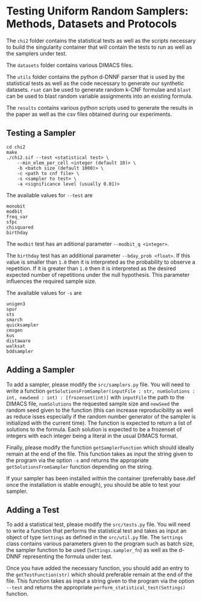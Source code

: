 # Testing Uniform Random Samplers: Methods, Datasets and Protocols

The `chi2` folder contains the statistical tests as well as the scripts
necessary to build the singularity container that will contain the tests
to run as well as the samplers under test.

The `datasets` folder contains various DIMACS files.

The `utils` folder contains the python d-DNNF parser that is used by the statistical
tests as well as the code necessary to generate our synthetic datasets.
`rsat` can be used to generate random k-CNF formulae
and `blast` can be used to blast random variable assignments into an existing
formula.

The `results` contains various python scripts used to generate the results
in the paper as well as the csv files obtained during our experiments.

## Testing a Sampler

```
cd chi2
make
./chi2.sif --test <statistical test> \
    --min_elem_per_cell <integer (default 10)> \
    -b <batch size (default 1000)> \
    -c <path to cnf file> \
    -s <sampler to test> \
    -a <significance level (usually 0.01)>
```

The available values for `--test` are
```
monobit
modbit
freq_var
sfpc
chisquared
birthday
```

The `modbit` test has an aditional parameter `--modbit_q <integer>`.

The `birthday` test has an additional parameter `--bday_prob <float>`. If this
value is smaller than `1.0` then it is interpreted as the probability to observe a repetition.
If it is greater than `1.0` then it is interpreted as the desired expected number of repetitions
under the null hypothesis. This parameter influences the required sample size.

The available values for `-s` are
```
unigen3
spur
sts
smarch
quicksampler
cmsgen
kus
distaware
walksat
bddsampler
```

## Adding a Sampler

To add a sampler, please modify the `src/samplers.py` file.
You will need to write a function
`getSolutionsFromSampler(inputFile : str, numSolutions : int, newSeed : int) : [frozenset(int)]`
with `inputFile` the path to the DIMACS file, `numSolutions` the requested sample size
and `newSeed` the random seed given to the function (this can increase reproducibility
as well as reduce isses especially if the random number generator of the sampler
is initialized with the current time).
The function is expected to return a list of solutions to the formula.
Each solution is expected to be a frozenset of integers with each integer being a literal
in the usual DIMACS format.

Finally, please modify the function `getSamplerFunction` which should ideally
remain at the end of the file.
This function takes as input the string given to the program via the option
`-s` and returns the appropriate `getSolutionsFromSampler` function depending on the
string.

If your sampler has been installed within the container (preferrably base.def
once the installation is stable enough), you should be able to test your sampler.

## Adding a Test

To add a statistical test, please modify the `src/tests.py` file.
You will need to write a function that performs the statistical test
and takes as input an object of type `Settings` as defined in the
`src/util.py` file.
The `Settings` class contains various parameters given to the program
such as batch size, the sampler function to be used (`Settings.sampler_fn`)
as well as the d-DNNF representing the formula under test.

Once you have added the necessary function, you should add an entry
to the `getTestFunction(str)` which should preferable remain at the end of the file.
This function takes as input a string given to the program via the option `--test`
and returns the appropriate `perform_statistical_test(Settings)` function.
